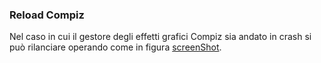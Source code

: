 ### Reload Compiz

Nel caso in cui il gestore degli effetti grafici Compiz sia andato
in crash si può rilanciare operando come
in figura [screenShot](/sdoro/android/tree/master/tips/img/compiz.png).

